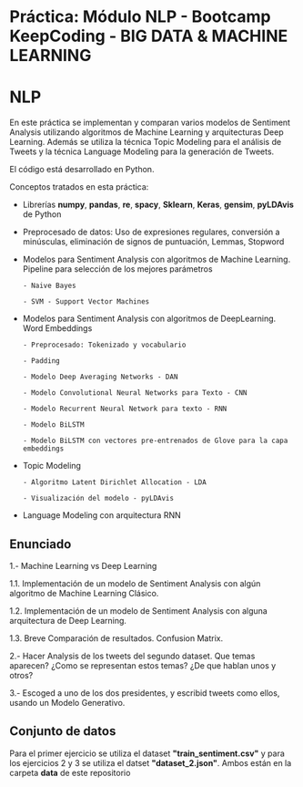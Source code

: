 # Práctica: Módulo NLP - Bootcamp KeepCoding - BIG DATA & MACHINE LEARNING

# NLP

En este práctica se implementan y comparan varios modelos de Sentiment Analysis utilizando algoritmos de Machine Learning y 
arquitecturas Deep Learning. Además se utiliza la técnica Topic Modeling para el análisis de Tweets y la técnica Language 
Modeling para la generación de Tweets. 

El código está desarrollado en Python.

Conceptos tratados en esta práctica:

- Librerías **numpy**, **pandas**, **re**, **spacy**, **Sklearn**, **Keras**, **gensim**, **pyLDAvis** de Python 
- Preprocesado de datos: Uso de expresiones regulares, conversión a minúsculas, eliminación de signos de puntuación, Lemmas,
Stopword
- Modelos para Sentiment Analysis con algoritmos de Machine Learning. Pipeline para selección de los mejores parámetros

      - Naive Bayes
      
      - SVM - Support Vector Machines
      
- Modelos para Sentiment Analysis con algoritmos de DeepLearning. Word Embeddings

      - Preprocesado: Tokenizado y vocabulario
      
      - Padding
      
      - Modelo Deep Averaging Networks - DAN
      
      - Modelo Convolutional Neural Networks para Texto - CNN
      
      - Modelo Recurrent Neural Network para texto - RNN
      
      - Modelo BiLSTM
      
      - Modelo BiLSTM con vectores pre-entrenados de Glove para la capa embeddings
- Topic Modeling

      - Algoritmo Latent Dirichlet Allocation - LDA
      
      - Visualización del modelo - pyLDAvis
      
- Language Modeling con arquitectura RNN

## Enunciado

1.- Machine Learning vs Deep Learning 

1.1. Implementación de un modelo de Sentiment Analysis con algún algoritmo de Machine Learning Clásico.

1.2. Implementación de un modelo de Sentiment Analysis con alguna arquitectura de Deep Learning.

1.3. Breve Comparación de resultados. Confusion Matrix.

2.- Hacer Analysis de los tweets del segundo dataset. Que temas aparecen? ¿Como se representan estos temas? ¿De que hablan unos y otros?

3.- Escoged a uno de los dos presidentes, y escribid tweets como ellos, usando un Modelo Generativo.

## Conjunto de datos

Para el primer ejercicio se utiliza el dataset **"train_sentiment.csv"** y para los ejercicios 2 y 3 se utiliza el datset **"dataset_2.json"**. Ambos están en la carpeta **data** de este repositorio


